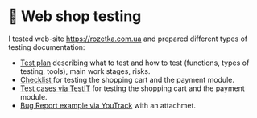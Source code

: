 # 🛒 Web shop testing 

I tested web-site https://rozetka.com.ua and prepared different types of testing documentation:

 <ul>
<li>  <a href="https://docs.google.com/document/d/1za083dGDIJ_Izw-vjb74Ud92iMu62TNp32vnIaz_PwY/edit?usp=sharing">Test plan</a> describing what to test and how to test (functions, types of testing, tools), main work stages, risks. </li> 
<li>  <a href="https://docs.google.com/spreadsheets/d/1zwC16KaZKmBon8ppzoNIHJO9gJ52EDDw7hKliSGY6MQ/edit?usp=sharing"> Checklist </a> for testing the shopping cart and the payment module. </li>
<li> <a href="https://drive.go">Test cases via TestIT</a> for testing the shopping cart and the payment module.  </li>
<li>  <a href="https://dri">Bug Report example via YouTrack</a> with an attachmet. </li>
</ul>
